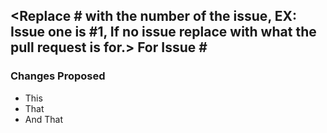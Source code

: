 <Replace # with the number of the issue, EX: Issue one is #1, If no issue replace with what the pull request is for.>
For Issue #
---

### Changes Proposed
- This
- That
- And That
